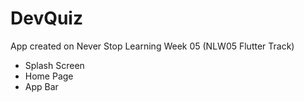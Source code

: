 # DevQuiz

App created on Never Stop Learning Week 05 (NLW05 Flutter Track)
* Splash Screen
* Home Page
* App Bar
